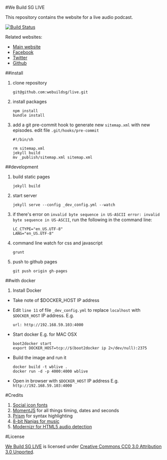 #We Build SG LIVE

This repository contains the website for a live audio podcast.

[![Build Status](https://travis-ci.org/webuildsg/live.png)](https://travis-ci.org/webuildsg/live)

Related websites:

- [Main website](http://live.webuild.sg/)
- [Facebook](http://facebook.com/webuildsg)
- [Twitter](https://twitter.com/webuildsg)
- [Github](https://github.com/webuildsg/live)

##install

1. clone repository

    ```
    git@github.com:webuildsg/live.git
    ```
1. install packages

    ```
    npm install
    bundle install
    ```
1. add a git pre-commit hook to generate new `sitemap.xml` with new episodes. edit file `.git/hooks/pre-commit`

    ```
    #!/bin/sh

    rm sitemap.xml
    jekyll build
    mv _publish/sitemap.xml sitemap.xml
    ```

##development

1. build static pages

    ```
    jekyll build
    ```

1. start server

    ```
    jekyll serve --config _dev_config.yml --watch
    ```
1. if there's error on `invalid byte sequence in US-ASCII
error: invalid byte sequence in US-ASCII`, run the following in the command line:

    ```
    LC_CTYPE="en_US.UTF-8"
    LANG="en_US.UTF-8"
    ```

1. command line watch for css and javascript

    ```
    grunt
    ```
1. push to github pages

    ```
    git push origin gh-pages
    ```

##with docker

1. Install Docker
- Take note of $DOCKER_HOST IP address
- Edit `line 11` of file `_dev_config.yml` to replace `localhost` with `$DOCKER_HOST` IP address. E.g.

	```
	url: http://192.168.59.103:4000
	```
	
- Start docker E.g. for MAC OSX

	```
	boot2docker start
	export DOCKER_HOST=tcp://$(boot2docker ip 2>/dev/null):2375
	```
	
- Build the image and run it

	```
	docker build -t wblive .
	docker run -d -p 4000:4000 wblive
	```
- Open in browser with `$DOCKER_HOST` IP address E.g. `http://192.168.59.103:4000`


#Credits

1. [Social icon fonts](http://drinchev.github.io/monosocialiconsfont/)
1. [MomentJS](http://momentjs.com/) for all things timing, dates and seconds
1. [Prism](http://prismjs.com/index.html) for syntax highlighting
1. [8-bit Nanjas for music](http://freemusicarchive.org/music/8-Bit_Ninjas/Party_in_Space/kzz007_-_12_-_8-bit_ninjas_-_shiny_spaceship)
1. [Modernizr for HTML5 audio detection](http://modernizr.com/)

#License

[We Build SG LIVE](http://live.webuild.sg) is licensed under [Creative Commons CC0 3.0 Attribution 3.0 Unported](http://creativecommons.org/licenses/by/3.0).
